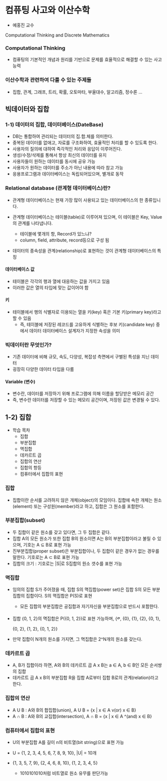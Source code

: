 # 컴퓨팅 사고와 이산수학

- 예홍진 교수

Computational Thinking and Discrete Mathematics



### Computational Thinking

- 컴퓨팅의 기본적인 개념과 원리를 기반으로 문제를 효율적으로 해결할 수 있는 사고 능력



### 이산수학과 관련하여 다룰 수 있는 주제들 

- 집합, 관계, 그래프, 트리, 확률, 오토마타, 부울대수, 알고리즘, 정수론 ...



## 빅데이터와 집합

### 1-1) 데이터의 집합, 데이터베이스(DateBase)

- DB는 통합하여 관리되는 데이터의 집.합.체를 의미한다.
- 중복된 데이터를 없애고, 자료를 구조화하여, 효율적인 처리를 할 수 있도록 한다.
- 사용자의 질의에 대하여 즉각적인 처리와 응답이 이루어진다.
- 생성/수정/삭제를 통해서 항상 최신의 데이터를 유지
- 사용자들이 원하는 데이터를 동시에 공유 가능
- 사용자가 원하는 데이터를 주소가 아닌 내용에 따라 참고 가능
- 응용프로그램과 데이터베이스는 독립되어있으며, 별개로 동작



### Relational database (관계형 데이터베이스)란?

- 관계형 데이터베이스는 현재 가장 많이 사용되고 있는 데이터베이스의 한 종류입니다.
- 관계형 데이터베이스는 테이블(table)로 이루어져 있으며, 이 테이블은 Key, Value의 관계를 나타냅니다.
  - 테이블에 몇개의 항, Record가 있느냐?
  - column, field, attribute, record등으로 구성 됨

- 데이터의 종속성을 관계(relationship)로 표현하는 것이 관계형 데이터베이스의 특징



#### 데이터베이스 값

- 테이블은 각각의 행과 열에 대응하는 값을 가지고 있음
- 이러한 값은 열의 타입에 맞는 값이어야 함

#### 키

- 테이블에서 행의 식별자로 이용되는 열을 키(key) 혹은 기본 키(primary key)라고 할 수 있음
  - 즉, 테이블에 저장된 레코드를 고유하게 식별하는 후보 키(candidate key) 중에서 데이터 데이터베이스 설계자가 지정한 속성을 의미



### 빅데이터란 무엇인가?

- 기존 데이터에 비해 규모, 속도, 다양성, 복잡성 측면에서 구별된 특성을 지닌 데이터
- 굉장히 다양한 데이터 타입을 다룸



#### Variable (변수)

- 변수란, 데이터를 저장하기 위해 프로그램에 의해 이름을 할당받은 메모리 공간
- 즉, 변수란 데이터를 저장할 수 있는 메모리 공간이며, 저장된 값은 변경될 수 있다.



## 1-2) 집합

- 학습 목차
  - 집합
  - 부분집합
  - 멱집합
  - 데카르트 곱
  - 집합의 연산
  - 집합의 항등
  - 컴퓨터에서 집합의 표현

### 집합

- 집합이란 순서를 고려하지 않은 개체(object)의 모임이다. 집합에 속한 개체는 원소(element) 또는 구성원(member)라고 하고, 집합은 그 원소를 포함한다.

### 부분집합(subset)

- 두 집합이 같은 원소를 갖고 있다면, 그 두 집합은 같다. 
- 집합 A의 모든 원소가 또한 집합 B의 원소이면 A는 B의 부분집합이라고 불릴 수 있으며, 기호는 A ⊆ B로 표현 가능
- 진부분집합(proper subset)은 부분집합이나, 두 집합이 같은 경우가 없는 경우를 말한다. 기호로는 A ⊂ B로 표현 가능
- 집합의 크기 : 기호로는 |S|로 S집합의 원소 갯수를 표현 가능

### 멱집합

- 임의의 집합 S가 주어졌을 때, 집합 S의 멱집합(power set)은 집합 S의 모든 부분집합의 집합이다. S의 멱집합은 P(S)로 표현
  - 모든 집합의 부분집합은 공집합과 자기자신을 부분집합으로 반드시 포함한다.
- 집합 {0, 1, 2}의 멱집합은 P({0, 1, 2})로 표현 가능하며, {༳, {0}, {1}, {2}, {0, 1}, {0, 2}, {1, 2}, {0, 1, 2}}

- 만약 집합이 N개의 원소를 가지면, 그 멱집합은 2^N개의 원소를 갖는다.



### 데카르트 곱

- A, B가 집합이라 하면, A와 B의 데카르트 곱 A x B는 a ∈ A, b ∈ B인 모든 순서쌍의 집합
- 데카르트 곱 A x B의 부분집합 R을 집합 A로부터 집합 B로의 관계(relation)라고 한다.



### 집합의 연산

- A U B : A와 B의 합집합(union), A U B = {x | x ∈ A v(or) x ∈ B}
- A ∩ B : A와 B의 교집합(intersection), A ∩ B = {x | x ∈ A ^(and) x ∈ B}



### 컴퓨터에서 집합의 표현

- U의 부분집합 A를 길이 n의 비트열(bit string)으로 표현 가능

- U = {1, 2, 3, 4, 5, 6, 7, 8, 9, 10}, |U| = 10개

- {1, 3, 5, 7, 9}, {2, 4, 6, 8, 10}, {1, 2, 3, 4, 5}

  - 1010101010처럼 비트열로 원소 유무를 판단가능

  